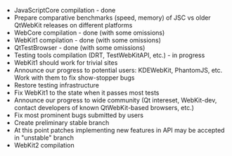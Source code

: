 * JavaScriptCore compilation - done
* Prepare comparative benchmarks (speed, memory) of JSC vs older QtWebKit releases on different platforms
* WebCore compilation - done (with some omissions)
* WebKit1 compilation - done (with some omissions)
* QtTestBrowser - done (with some omissions)
* Testing tools compilation (DRT, TestWebKitAPI, etc.) - in progress
* WebKit1 should work for trivial sites
* Announce our progress to potential users: KDEWebKit, PhantomJS, etc. Work with them to fix show-stopper bugs
* Restore testing infrastructure
* Fix WebKit1 to the state when it passes most tests
* Announce our progress to wide community (Qt intereset, WebKit-dev, contact developers of known QtWebKit-based browsers, etc.)
* Fix most prominent bugs submitted by users
* Create preliminary stable branch
* At this point patches implementing new features in API may be accepted in "unstable" branch
* WebKit2 compilation